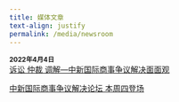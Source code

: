 ```yaml
---
title: 媒体文章
text-align: justify
permalink: /media/newsroom
---
```

<style> 

.content .news-headline {
  color: #18386B;
  text-decoration: none; 
  font-size: 1.5rem; 
}

</style>

<small><b>2022年4月4日</b></small><br>
<a class="news-headline" href="https://www.zaobao.com.sg/news/china/story20220404-1257688">诉讼 仲裁 调解—中新国际商事争议解决面面观</a>

<a class="news-headline" href="https://www.zaobao.com.sg/news/china/story20220404-1259118">中新国际商事争议解决论坛 本周四登场 </a>
